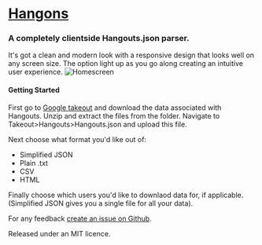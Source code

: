 # [Hangons](http://david-byrne.github.io/Hangons/)
### A completely clientside Hangouts.json parser.

It's got a clean and modern look with a responsive design that looks well on any screen size. The option light up as you go along
creating an intuitive user experience.
![Homescreen](https://raw.githubusercontent.com/David-Byrne/Hangons/master/images/homescreen.png)

#### Getting Started
First go to [Google takeout](https://takeout.google.com/settings/takeout) and download the data associated with Hangouts.
Unzip and extract the files from the folder. Navigate to Takeout>Hangouts>Hangouts.json and upload this file.

Next choose what format you'd like out of: 
- Simplified JSON
- Plain .txt
- CSV
- HTML

Finally choose which users you'd like to downlaod data for, if applicable. (Simplified JSON gives you a single file for all your data).

For any feedback [create an issue on Github](https://github.com/David-Byrne/Hangons/issues/new).

Released under an MIT licence.
